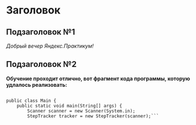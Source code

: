 # Заголовок


## Подзаголовок №1

*Добрый вечер Яндекс.Практикум!*


## Подзаголовок №2

**Обучение проходит отлично, вот фрагмент кода программы, которую удлалось реализовать:**

```import java.util.Scanner;

public class Main {
    public static void main(String[] args) {
        Scanner scanner = new Scanner(System.in);
        StepTracker tracker = new StepTracker(scanner);```
